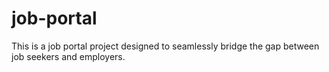 # job-portal
This is a job portal project designed to seamlessly bridge the gap between job seekers and employers.
